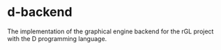d-backend
=========

The implementation of the graphical engine backend for the rGL project with the D programming language.
